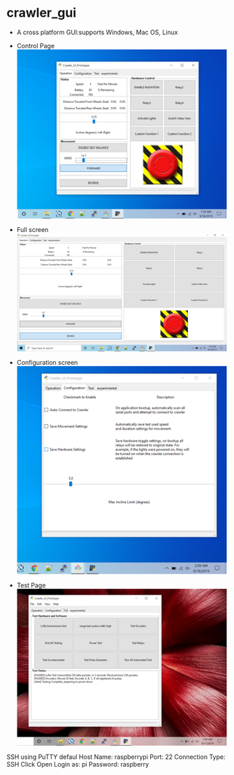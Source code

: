 # crawler_gui
* A cross platform GUI:supports Windows, Mac OS, Linux

* Control Page
![Control Page](https://github.com/mhouse1/crawler_gui/blob/master/Documentation/GUI_View1.PNG)

* Full screen
![Test Page](https://github.com/mhouse1/crawler_gui/blob/master/Documentation/GUI_View2.PNG)

* Configuration screen
![Test Page](https://github.com/mhouse1/crawler_gui/blob/master/Documentation/GUI_View3.PNG)


* Test Page
![Test Page](https://github.com/mhouse1/crawler_gui/blob/master/Documentation/GUI_View4.PNG)


SSH using PuTTY defaul
Host Name: raspberrypi
Port: 22
Connection Type: SSH
Click Open
Login as: pi
Password: raspberry

